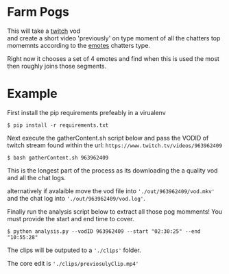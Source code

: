 # Farm Pogs

This will take a [twitch](https://www.twitch.tv) vod  
and create a short video 'previously' on type moment of all the chatters top momemnts according to the [emotes](https://betterttv.com/) chatters type.

Right now it chooses a set of 4 emotes and find when this is used the most then roughly joins those segments.

# Example

First install the pip requirements prefeably in a virualenv

`$ pip install -r requirements.txt`

Next execute the gatherContent.sh script below and pass the VODID of twitch stream found within the url: `https://www.twitch.tv/videos/963962409`

`$ bash gatherContent.sh 963962409`

This is the longest part of the process as its downloading the a quality vod and all the chat logs.

alternatively if avalaible move the vod file into `'./out/963962409/vod.mkv'` and the chat log into `'./out/963962409/vod.log'`.

Finally run the analysis script below to extract all those pog momments!
You must provide the start and end time to cover.

`$ python analysis.py --vodID 963962409 --start "02:30:25" --end "10:55:28"`

The clips will be outputed to a `'./clips'` folder.

The core edit is `'./clips/previosulyClip.mp4'`
